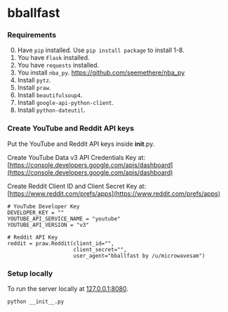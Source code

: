 # bballfast 

### Requirements

0. Have `pip` installed. Use `pip install package` to install 1-8.
1. You have `Flask` installed.
2. You have `requests` installed.
3. You install `nba_py`. https://github.com/seemethere/nba_py
4. Install `pytz`.
5. Install `praw`.
6. Install `beautifulsoup4`.
7. Install `google-api-python-client`.
8. Install `python-dateutil`.

### Create YouTube and Reddit API keys

Put the YouTube and Reddit API keys inside __init__.py.

Create YouTube Data v3 API Credentials Key at:
[https://console.developers.google.com/apis/dashboard](https://console.developers.google.com/apis/dashboard)

Create Reddit Client ID and Client Secret Key at:
[https://www.reddit.com/prefs/apps](https://www.reddit.com/prefs/apps)

```
# YouTube Developer Key
DEVELOPER_KEY = ""
YOUTUBE_API_SERVICE_NAME = "youtube"
YOUTUBE_API_VERSION = "v3"

# Reddit API Key
reddit = praw.Reddit(client_id="",
                     client_secret="",
                     user_agent="bballfast by /u/microwavesam")
```

### Setup locally

To run the server locally at [127.0.0.1:8080](127.0.0.1:8080).
```
python __init__.py
```
